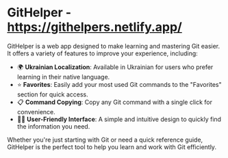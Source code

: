 # GitHelper - https://githelpers.netlify.app/

GitHelper is a web app designed to make learning and mastering Git easier. It offers a variety of features to improve your experience, including:

- 🌍 **Ukrainian Localization**: Available in Ukrainian for users who prefer learning in their native language.
- ⭐ **Favorites**: Easily add your most used Git commands to the "Favorites" section for quick access.
- 📋 **Command Copying**: Copy any Git command with a single click for convenience.
- 🧑‍💻 **User-Friendly Interface**: A simple and intuitive design to quickly find the information you need.

Whether you're just starting with Git or need a quick reference guide, GitHelper is the perfect tool to help you learn and work with Git efficiently.